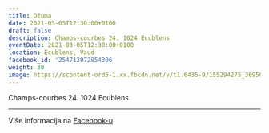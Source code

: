 ```yaml
---
title: Džuma
date: 2021-03-05T12:30:00+0100
draft: false
description: Champs-courbes 24. 1024 Ecublens
eventDate: 2021-03-05T12:30:00+0100
location: Écublens, Vaud
facebook_id: '254713972954306'
weight: 30
image: https://scontent-ord5-1.xx.fbcdn.net/v/t1.6435-9/155294275_3695079563921169_4909597834044538694_n.jpg?_nc_cat=101&ccb=1-7&_nc_sid=9e60e4&_nc_ohc=kc27AQQ943kQ7kNvwFr16_c&_nc_oc=AdnapnNGOxvZLjLbHEZksNJQOmch6g3OZm07W1XvjSDa527QYFS1ub29i0lkaZDaApc&_nc_zt=23&_nc_ht=scontent-ord5-1.xx&edm=ABTKTjYEAAAA&_nc_gid=BZNe7YQc_7E3BhhDwGettQ&oh=00_AfZWu55ktPZLhFU_wvZfx-PvREymwqTJC8l7Q4ZZU3UQ8A&oe=68DF245B
---
```


Champs-courbes 24. 1024 Ecublens

---

Više informacija na [Facebook-u](https://facebook.com/events/254713972954306)